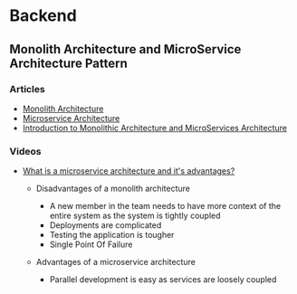 # Backend

## Monolith Architecture and MicroService Architecture Pattern

### Articles 

- [Monolith Architecture](https://microservices.io/patterns/monolithic.html)
- [Microservice Architecture](https://microservices.io/patterns/microservices.html)
- [Introduction to Monolithic Architecture and MicroServices Architecture](https://medium.com/koderlabs/introduction-to-monolithic-architecture-and-microservices-architecture-b211a5955c63)

### Videos

- [What is a microservice architecture and it's advantages?](https://www.youtube.com/watch?v=qYhRvH9tJKw)

    - Disadvantages of a monolith architecture 
        - A new member in the team needs to have more context of the entire system as the system is tightly coupled
        - Deployments are complicated
        - Testing the application is tougher
        - Single Point Of Failure

    - Advantages of a microservice architecture
        - Parallel development is easy as services are loosely coupled